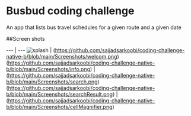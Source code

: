 # Busbud coding challenge
An app that lists bus travel schedules for a given route and a given date

##Screen shots


--- | ---
![splash](https://github.com/sajjadsarkoobi/coding-challenge-native-b/blob/main/Screenshots/splashScreen.png) | (https://github.com/sajjadsarkoobi/coding-challenge-native-b/blob/main/Screenshots/welcom.png)
(https://github.com/sajjadsarkoobi/coding-challenge-native-b/blob/main/Screenshots/info.png) | (https://github.com/sajjadsarkoobi/coding-challenge-native-b/blob/main/Screenshots/search.png)
(https://github.com/sajjadsarkoobi/coding-challenge-native-b/blob/main/Screenshots/searchResult.png) | (https://github.com/sajjadsarkoobi/coding-challenge-native-b/blob/main/Screenshots/cellMagnifier.png)
